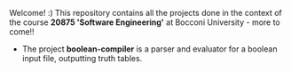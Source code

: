 Welcome! :) 
This repository contains all the projects done in the context of the course **20875 'Software Engineering'** at Bocconi University - more to come!!

- The project **boolean-compiler** is a parser and evaluator for a boolean input file, outputting truth tables. 
